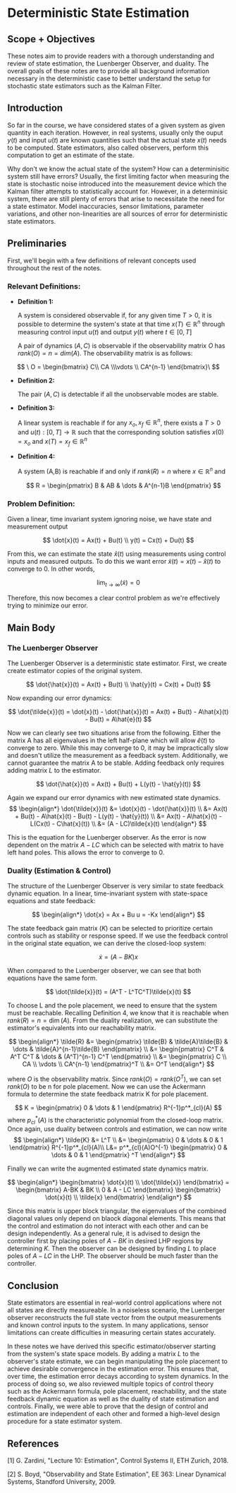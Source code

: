 # Deterministic State Estimation

## Scope + Objectives

These notes aim to provide readers with a thorough understanding and review of state estimation, the Luenberger Observer, and duality. The overall goals of these notes are to provide all background information necessary in the deterministic case to better understand the setup for stochastic state estimators such as the Kalman Filter.

## Introduction

So far in the course, we have considered states of a given system as given quantity in each iteration. However, in real systems, usually only the ouput $y(t)$ and input $u(t)$ are known quantities such that the actual state $x(t)$ needs to be computed. State estimators, also called observers, perform this computation to get an estimate of the state. 

Why don't we know the actual state of the system? How can a determinisitic system still have errors? Usually, the first limiting factor when measuring the state is stochastic noise introduced into the measurement device which the Kalman filter attempts to statistically account for. However, in a determinisic system, there are still plenty of errors that arise to necessitate the need for a state estimator. Model inaccuracies, sensor limitations, parameter variations, and other non-linearities are all sources of error for deterministic state estimators.

## Preliminaries

First, we'll begin with a few definitions of relevant concepts used throughout the rest of the notes.

### Relevant Definitions:

- **Definition 1:**

    A system is considered observable if, for any given time $T > 0$, it is possible to determine the system's state at that time $x(T) \in \mathbb{R}^n$ through measuring control input $u(t)$ and output $y(t)$ where $t \in [0,T]$

    A pair of dynamics $(A,C)$ is observable if the observability matrix $O$ has $rank(O) = n = dim(A)$. The observability matrix is as follows:


$$ \ O =    \begin{bmatrix}
                C\\ CA \\\vdots \\ CA^{n-1}
            \end{bmatrix}\ 
$$

- **Definition 2:**

    The pair $(A, C)$ is detectable if all the unobservable modes are stable.

- **Definition 3:**

    A linear system is reachable if for any $x_o, x_f \in \mathbb{R}^n$, there exists a $T>0$ and $u(t): [0, T] \rightarrow \mathbb{R}$ such that the corresponding solution satisfies $x(0) = x_o$ and $x(T) = x_f \in \mathbb{R}^n$

- **Definition 4:**

    A system (A,B) is reachable if and only if $rank(R) = n$ where $x \in \mathbb{R}^n$ and

    $$
    R = \begin{pmatrix}
    B & AB & \dots & A^{n-1}B
    \end{pmatrix}
    $$

### Problem Definition:

Given a linear, time invariant system ignoring noise, we have state and measurement output

$$ 
\dot{x}(t) = Ax(t) + Bu(t) \\
y(t) = Cx(t) + Du(t)
$$

From this, we can estimate the state $\hat{x}(t)$ using measurements using control inputs and measured outputs. To do this we want error $\tilde{x}(t) = x(t) - \hat{x}(t)$ to converge to 0. In other words,

$$
\lim_{t\rightarrow \infty}(\tilde{x}) = 0
$$

Therefore, this now becomes a clear control problem as we're effectively trying to minimize our error.

## Main Body

### The Luenberger Observer

The Luenberger Observer is a deterministic state estimator. First, we create create estimator copies of the original system.

$$ 
\dot{\hat{x}}(t) = Ax(t) + Bu(t) \\
\hat{y}(t) = Cx(t) + Du(t)
$$

Now expanding our error dynamics:

$$
\dot{\tilde{x}}(t) = \dot{x}(t) - \dot{\hat{x}}(t) = Ax(t) + Bu(t) - A\hat{x}(t) - Bu(t) = A\hat{e}(t)
$$

Now we can clearly see two situations arise from the following. Either the matrix A has all eigenvalues in the left half-plane which will allow $\hat{e}(t)$ to converge to zero. While this may converge to 0, it may be impractically slow and doesn't utilize the measurement as a feedback system. Additionally, we cannot guarantee the matrix A to be stable. Adding feedback only requires adding matrix $L$ to the estimator.

$$ 
\dot{\hat{x}}(t) = Ax(t) + Bu(t) + L(y(t) - \hat{y}(t))
$$

Again we expand our error dynamics with new estimated state dynamics.
$$
\begin{align*}
\dot{\tilde{x}}(t) &= \dot{x}(t) - \dot{\hat{x}}(t) \\
&= Ax(t) + Bu(t) - A\hat{x}(t) - Bu(t) - L(y(t) - \hat{y}(t)) \\
&= Ax(t) - A\hat{x}(t) - L(Cx(t) - C\hat{x}(t)) \\
&= (A - LC)\tilde{x}(t)
\end{align*}
$$

This is the equation for the Luenberger observer. As the error is now dependent on the matrix $A - LC$ which can be selected with matrix to have left hand poles. This allows the error to converge to 0.

### Duality (Estimation & Control)

The structure of the Luenberger Observer is very similar to state feedback dynamic equation. In a linear, time-invariant system with state-space equations and state feedback:

$$
\begin{align*}
\dot{x} = Ax + Bu
u = -Kx
\end{align*}
$$

The state feedback gain matrix ($K$) can be selected to prioritize certain controls such as stability or response speed. If we use the feedback control in the original state equation, we can derive the closed-loop system:

$$ 
\dot{x} = (A-BK)x
$$

When compared to the Luenberger observer, we can see that both equations have the same form.

$$
\dot{\tilde{x}}(t) = (A^T - L^TC^T)\tilde{x}(t)
$$

To choose L and the pole placement, we need to ensure that the system must be reachable. Recalling Definition 4, we know that it is reachable when $rank(R) = n = \dim(A)$. From the duality realization, we can substitute the estimator's equivalents into our reachability matrix.

$$
\begin{align*}
\tilde{R} &= \begin{pmatrix}
            \tilde{B} & \tilde{A}\tilde{B} & \dots & \tilde{A}^{n-1}\tilde{B}
            \end{pmatrix} \\
        &= \begin{pmatrix}
            C^T & A^T C^T & \dots & (A^T)^{n-1} C^T
            \end{pmatrix} \\
        &= \begin{pmatrix}
            C \\ CA \\ \vdots \\ CA^{n-1}
            \end{pmatrix}^T \\
        &= O^T
\end{align*}
$$

where $O$ is the observability matrix. Since $rank(O) = rank(O^T)$, we can set $rank(O)$ to be n for pole placement. Now we can use the Ackermann formula to determine the state feedback matrix K for pole placement.

$$
K = \begin{pmatrix}
        0 & \dots & 1
    \end{pmatrix}
    R^{-1}p^*_{cl}(A)
$$
where $p^*_{cl}(A)$ is the characteristic polynomial from the closed-loop matrix. Once again, use duality between controls and estimation, we can now write
$$
\begin{align*}
\tilde{K} &= L^T \\
&= \begin{pmatrix}
        0 & \dots & 0 & 1
    \end{pmatrix}
    R^{-1}p^*_{cl}(A)\\
L&= p^*_{cl}(A)O^{-1}
\begin{pmatrix}
        0 & \dots & 0 & 1
\end{pmatrix} ^T
\end{align*}
$$

Finally we can write the augmented estimated state dynamics matrix.

$$
\begin{align*}
\begin{bmatrix}
    \dot{x}(t) \\ \dot{\tilde{x}}
\end{bmatrix} = 
\begin{bmatrix}
    A-BK & BK \\ 0 & A - LC
\end{bmatrix}
\begin{bmatrix}
    \dot{x}(t) \\ \tilde{x}
\end{bmatrix}
\end{align*}
$$

Since this matrix is upper block triangular, the eigenvalues of the combined diagonal values only depend on blaock diagonal elements. This means that the control and estimation do not interact with each other and can be design independently. As a general rule, it is advised to design the controller first by placing poles of $A-BK$ in desired LHP regions by determining $K$. Then the observer can be designed by finding $L$ to place poles of $A-LC$ in the LHP. The observer should be much faster than the controller.


## Conclusion

State estimators are essential in real-world control applications where not all states are directly measureable. In a noiseless scenario, the Luenberger observer reconstructs the full state vector from the output measurements and known control inputs to the system. In many applications, sensor limitations can create difficulties in measuring certain states accurately. 

In these notes we have derived this specific estimator/observer starting from the system's state space models. By adding a matrix $L$ to the observer's state estimate, we can begin manipulating the pole placement to achieve desirable convergence in the estimation error. This ensures that, over time, the estimation error decays according to system dynamics. In the process of doing so, we also reviewed multiple topics of control theory such as the Ackermann formula, pole placement, reachability, and the state feedback dynamic equation as well as the duality of state estimation and controls. Finally, we were able to prove that the design of control and estimation are independent of each other and formed a high-level design procedure for a state estimator system.

## References

[1] G. Zardini, "Lecture 10: Estimation", Control Systems II, ETH Zurich, 2018.

[2] S. Boyd, "Observability and State Estimation", EE 363: Linear Dynamical Systems, Standford University, 2009.
